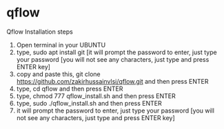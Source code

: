 # qflow

Qflow Installation steps

1. Open terminal in your UBUNTU 
2. type, sudo apt install git [it will prompt the password to enter, just type your password [you will not see any characters, just type and press ENTER 
   key]
3. copy and paste this, git clone https://github.com/zakirhussainvlsi/qflow.git and then press ENTER
4. type, cd qflow and then press ENTER
5. type, chmod 777 qflow_install.sh and then press ENTER
6. type, sudo ./qflow_install.sh and then press ENTER
7. it will prompt the password to enter, just type your password [you will not see any characters, just type and press ENTER key]
